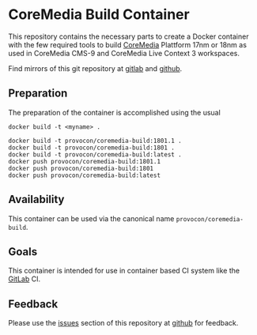 # CoreMedia Build Container

This repository contains the necessary parts to create a Docker container with
the few required tools to build [CoreMedia][coremedia] Plattform 17nm or 18nm 
as used in CoreMedia CMS-9 and CoreMedia Live Context 3 workspaces.

Find mirrors of this git repository at [gitlab][gitlab] and [github][github].

## Preparation

The preparation of the container is accomplished using the usual

```
docker build -t <myname> .
```

```
docker build -t provocon/coremedia-build:1801.1 .
docker build -t provocon/coremedia-build:1801 .
docker build -t provocon/coremedia-build:latest .
docker push provocon/coremedia-build:1801.1
docker push provocon/coremedia-build:1801
docker push provocon/coremedia-build:latest
```

## Availability

This container can be used via the canonical name `provocon/coremedia-build`.

## Goals

This container is intended for use in container based CI system like the
[GitLab][gitlabci] CI.

## Feedback

Please use the [issues][issues] section of this repository at [github][github] 
for feedback. 

[sencha]: https://www.sencha.com/products/extjs/cmd-download/
[coremedia]: http://www.coremedia.com/
[gitlabci]: https://gitlab.com/
[issues]: https://github.com/provocon/coremedia-build-docker/issues
[github]: https://github.com/provocon/coremedia-build-docker
[gitlab]: https://gitlab.com/provocon/coremedia-build-docker
